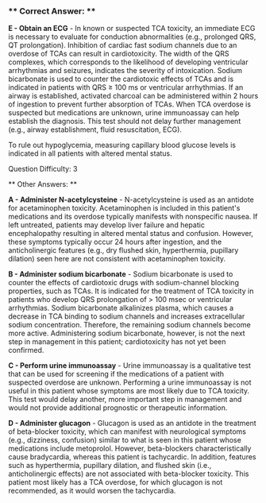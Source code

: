 ### ** Correct Answer: **

**E - Obtain an ECG** - In known or suspected TCA toxicity, an immediate ECG is necessary to evaluate for conduction abnormalities (e.g., prolonged QRS, QT prolongation). Inhibition of cardiac fast sodium channels due to an overdose of TCAs can result in cardiotoxicity. The width of the QRS complexes, which corresponds to the likelihood of developing ventricular arrhythmias and seizures, indicates the severity of intoxication. Sodium bicarbonate is used to counter the cardiotoxic effects of TCAs and is indicated in patients with QRS ≥ 100 ms or ventricular arrhythmias. If an airway is established, activated charcoal can be administered within 2 hours of ingestion to prevent further absorption of TCAs. When TCA overdose is suspected but medications are unknown, urine immunoassay can help establish the diagnosis. This test should not delay further management (e.g., airway establishment, fluid resuscitation, ECG).

To rule out hypoglycemia, measuring capillary blood glucose levels is indicated in all patients with altered mental status.

Question Difficulty: 3

** Other Answers: **

**A - Administer N-acetylcysteine** - N-acetylcysteine is used as an antidote for acetaminophen toxicity. Acetaminophen is included in this patient's medications and its overdose typically manifests with nonspecific nausea. If left untreated, patients may develop liver failure and hepatic encephalopathy resulting in altered mental status and confusion. However, these symptoms typically occur 24 hours after ingestion, and the anticholinergic features (e.g., dry flushed skin, hyperthermia, pupillary dilation) seen here are not consistent with acetaminophen toxicity.

**B - Administer sodium bicarbonate** - Sodium bicarbonate is used to counter the effects of cardiotoxic drugs with sodium-channel blocking properties, such as TCAs. It is indicated for the treatment of TCA toxicity in patients who develop QRS prolongation of > 100 msec or ventricular arrhythmias. Sodium bicarbonate alkalinizes plasma, which causes a decrease in TCA binding to sodium channels and increases extracellular sodium concentration. Therefore, the remaining sodium channels become more active. Administering sodium bicarbonate, however, is not the next step in management in this patient; cardiotoxicity has not yet been confirmed.

**C - Perform urine immunoassay** - Urine immunoassay is a qualitative test that can be used for screening if the medications of a patient with suspected overdose are unknown. Performing a urine immunoassay is not useful in this patient whose symptoms are most likely due to TCA toxicity. This test would delay another, more important step in management and would not provide additional prognostic or therapeutic information.

**D - Administer glucagon** - Glucagon is used as an antidote in the treatment of beta-blocker toxicity, which can manifest with neurological symptoms (e.g., dizziness, confusion) similar to what is seen in this patient whose medications include metoprolol. However, beta-blockers characteristically cause bradycardia, whereas this patient is tachycardic. In addition, features such as hyperthermia, pupillary dilation, and flushed skin (i.e., anticholinergic effects) are not associated with beta-blocker toxicity. This patient most likely has a TCA overdose, for which glucagon is not recommended, as it would worsen the tachycardia.

